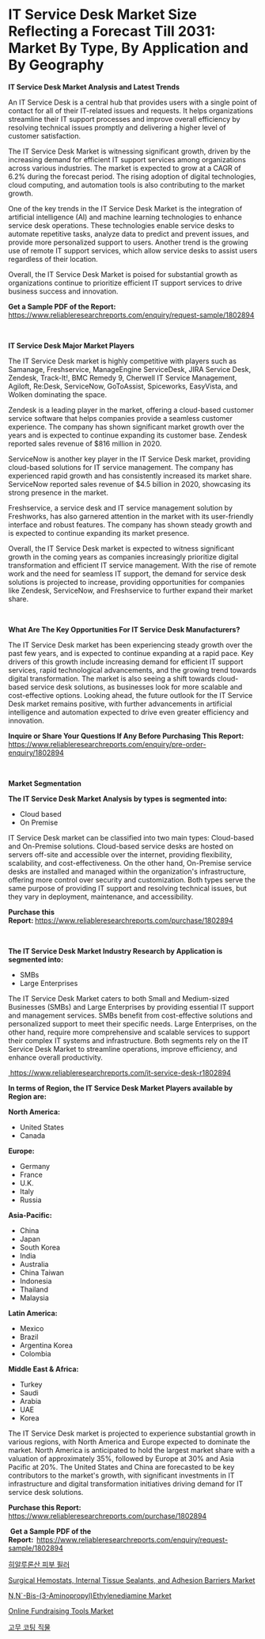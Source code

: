 <p><h1>IT Service Desk Market Size Reflecting a Forecast Till 2031: Market By Type, By Application and By Geography</h1></p><p><strong>IT Service Desk Market Analysis and Latest Trends</strong></p>
<p><p>An IT Service Desk is a central hub that provides users with a single point of contact for all of their IT-related issues and requests. It helps organizations streamline their IT support processes and improve overall efficiency by resolving technical issues promptly and delivering a higher level of customer satisfaction.</p><p>The IT Service Desk Market is witnessing significant growth, driven by the increasing demand for efficient IT support services among organizations across various industries. The market is expected to grow at a CAGR of 6.2% during the forecast period. The rising adoption of digital technologies, cloud computing, and automation tools is also contributing to the market growth.</p><p>One of the key trends in the IT Service Desk Market is the integration of artificial intelligence (AI) and machine learning technologies to enhance service desk operations. These technologies enable service desks to automate repetitive tasks, analyze data to predict and prevent issues, and provide more personalized support to users. Another trend is the growing use of remote IT support services, which allow service desks to assist users regardless of their location.</p><p>Overall, the IT Service Desk Market is poised for substantial growth as organizations continue to prioritize efficient IT support services to drive business success and innovation.</p></p>
<p><strong>Get a Sample PDF of the Report:&nbsp;</strong> <a href="https://www.reliableresearchreports.com/enquiry/request-sample/1802894">https://www.reliableresearchreports.com/enquiry/request-sample/1802894</a></p>
<p>&nbsp;</p>
<p><strong>IT Service Desk Major Market Players</strong></p>
<p><p>The IT Service Desk market is highly competitive with players such as Samanage, Freshservice, ManageEngine ServiceDesk, JIRA Service Desk, Zendesk, Track-It!, BMC Remedy 9, Cherwell IT Service Management, Agiloft, Re:Desk, ServiceNow, GoToAssist, Spiceworks, EasyVista, and Wolken dominating the space.</p><p>Zendesk is a leading player in the market, offering a cloud-based customer service software that helps companies provide a seamless customer experience. The company has shown significant market growth over the years and is expected to continue expanding its customer base. Zendesk reported sales revenue of $816 million in 2020.</p><p>ServiceNow is another key player in the IT Service Desk market, providing cloud-based solutions for IT service management. The company has experienced rapid growth and has consistently increased its market share. ServiceNow reported sales revenue of $4.5 billion in 2020, showcasing its strong presence in the market.</p><p>Freshservice, a service desk and IT service management solution by Freshworks, has also garnered attention in the market with its user-friendly interface and robust features. The company has shown steady growth and is expected to continue expanding its market presence.</p><p>Overall, the IT Service Desk market is expected to witness significant growth in the coming years as companies increasingly prioritize digital transformation and efficient IT service management. With the rise of remote work and the need for seamless IT support, the demand for service desk solutions is projected to increase, providing opportunities for companies like Zendesk, ServiceNow, and Freshservice to further expand their market share.</p></p>
<p>&nbsp;</p>
<p><strong>What Are The Key Opportunities For IT Service Desk Manufacturers?</strong></p>
<p><p>The IT Service Desk market has been experiencing steady growth over the past few years, and is expected to continue expanding at a rapid pace. Key drivers of this growth include increasing demand for efficient IT support services, rapid technological advancements, and the growing trend towards digital transformation. The market is also seeing a shift towards cloud-based service desk solutions, as businesses look for more scalable and cost-effective options. Looking ahead, the future outlook for the IT Service Desk market remains positive, with further advancements in artificial intelligence and automation expected to drive even greater efficiency and innovation.</p></p>
<p><strong>Inquire or Share Your Questions If Any Before Purchasing This Report:</strong> <a href="https://www.reliableresearchreports.com/enquiry/pre-order-enquiry/1802894">https://www.reliableresearchreports.com/enquiry/pre-order-enquiry/1802894</a></p>
<p>&nbsp;</p>
<p><strong>Market Segmentation</strong></p>
<p><strong>The IT Service Desk Market Analysis by types is segmented into:</strong></p>
<p><ul><li>Cloud based</li><li>On Premise</li></ul></p>
<p><p>IT Service Desk market can be classified into two main types: Cloud-based and On-Premise solutions. Cloud-based service desks are hosted on servers off-site and accessible over the internet, providing flexibility, scalability, and cost-effectiveness. On the other hand, On-Premise service desks are installed and managed within the organization's infrastructure, offering more control over security and customization. Both types serve the same purpose of providing IT support and resolving technical issues, but they vary in deployment, maintenance, and accessibility.</p></p>
<p><strong>Purchase this Report:&nbsp;</strong><a href="https://www.reliableresearchreports.com/purchase/1802894">https://www.reliableresearchreports.com/purchase/1802894</a></p>
<p>&nbsp;</p>
<p><strong>The IT Service Desk Market Industry Research by Application is segmented into:</strong></p>
<p><ul><li>SMBs</li><li>Large Enterprises</li></ul></p>
<p><p>The IT Service Desk Market caters to both Small and Medium-sized Businesses (SMBs) and Large Enterprises by providing essential IT support and management services. SMBs benefit from cost-effective solutions and personalized support to meet their specific needs. Large Enterprises, on the other hand, require more comprehensive and scalable services to support their complex IT systems and infrastructure. Both segments rely on the IT Service Desk Market to streamline operations, improve efficiency, and enhance overall productivity.</p></p>
<p><a href="https://www.reliableresearchreports.com/it-service-desk-r1802894">&nbsp;https://www.reliableresearchreports.com/it-service-desk-r1802894</a></p>
<p><strong>In terms of Region, the IT Service Desk Market Players available by Region are:</strong></p>
<p>
    <p> <strong> North America: </strong>
        <ul>
            <li>United States</li>
            <li>Canada</li>
        </ul>
        </p> 
    <p> <strong> Europe: </strong>
        <ul>
            <li>Germany</li>
            <li>France</li>
            <li>U.K.</li>
            <li>Italy</li>
            <li>Russia</li>
        </ul>
        </p> 
    <p> <strong> Asia-Pacific: </strong>
        <ul>
            <li>China</li>
            <li>Japan</li>
            <li>South Korea</li>
            <li>India</li>
            <li>Australia</li>
            <li>China Taiwan</li>
            <li>Indonesia</li>
            <li>Thailand</li>
            <li>Malaysia</li>
        </ul>
        </p> 
    <p> <strong> Latin America: </strong>
        <ul>
            <li>Mexico</li>
            <li>Brazil</li>
            <li>Argentina Korea</li>
            <li>Colombia</li>
        </ul>
        </p> 
    <p> <strong> Middle East & Africa: </strong>
        <ul>
            <li>Turkey</li>
            <li>Saudi</li>
            <li>Arabia</li>
            <li>UAE</li>
            <li>Korea</li>
        </ul>
    </p>
    </p>
<p><p>The IT Service Desk market is projected to experience substantial growth in various regions, with North America and Europe expected to dominate the market. North America is anticipated to hold the largest market share with a valuation of approximately 35%, followed by Europe at 30% and Asia Pacific at 20%. The United States and China are forecasted to be key contributors to the market's growth, with significant investments in IT infrastructure and digital transformation initiatives driving demand for IT service desk solutions.</p></p>
<p><strong>Purchase this Report: </strong><a href="https://www.reliableresearchreports.com/purchase/1802894">https://www.reliableresearchreports.com/purchase/1802894</a></p>
<p>&nbsp;<strong>Get a Sample PDF of the Report:&nbsp;&nbsp;</strong><a href="https://www.reliableresearchreports.com/enquiry/request-sample/1802894">https://www.reliableresearchreports.com/enquiry/request-sample/1802894</a></p>
<p><strong></strong></p>
<p><p><a href="https://github.com/Madalyell456456/Market-Research-Report-List-1/blob/main/454658861133.md">히알루론산 피부 필러</a></p><p><a href="https://www.linkedin.com/pulse/surgical-hemostats-internal-tissue-sealants-adhesion-barriers-odr0f">Surgical Hemostats, Internal Tissue Sealants, and Adhesion Barriers Market</a></p><p><a href="https://www.linkedin.com/pulse/nn-bis-3-aminopropylethylenediamine-market-furnish-information-qjsnf">N,N`-Bis-(3-Aminopropyl)Ethylenediamine Market</a></p><p><a href="https://github.com/nicoletavirag/Market-Research-Report-List-3/blob/main/online-fundraising-tools-market.md">Online Fundraising Tools Market</a></p><p><a href="https://github.com/vs019sa3m8x/Market-Research-Report-List-2/blob/main/324330461124.md">고무 코팅 직물</a></p></p>